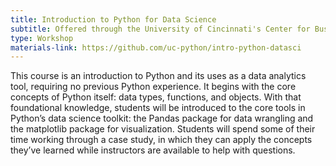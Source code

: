 ```yaml
---
title: Introduction to Python for Data Science
subtitle: Offered through the University of Cincinnati's Center for Business Analytics
type: Workshop
materials-link: https://github.com/uc-python/intro-python-datasci
---
```

This course is an introduction to Python and its uses as a data analytics tool, requiring no previous Python experience.
It begins with the core concepts of Python itself: data types, functions, and objects.
With that foundational knowledge, students will be introduced to the core tools in Python’s data science toolkit: the Pandas package for data wrangling and the matplotlib package for visualization.
Students will spend some of their time working through a case study, in which they can apply the concepts they’ve learned while instructors are available to help with questions.
